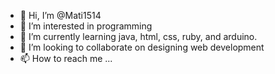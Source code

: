 - 👋 Hi, I’m @Mati1514
- 👀 I’m interested in programming
- 🌱 I’m currently learning java, html, css, ruby, and arduino.
- 💞️ I’m looking to collaborate on designing web development 
- 📫 How to reach me ...

<!---
Mati1514/Mati1514 is a ✨ special ✨ repository because its `README.md` (this file) appears on your GitHub profile.
You can click the Preview link to take a look at your changes.
--->
